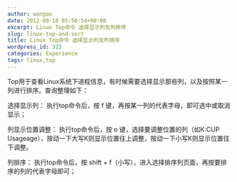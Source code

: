 ```yaml
---
author: wongoo
date: 2012-09-18 05:50:54+00:00
excerpt: Linux Top命令 选择显示列及列排序
slug: linux-top-and-sort
title: Linux Top命令 选择显示列及列排序
wordpress_id: 323
categories: Experience
tags: linux,top
---
```


Top用于查看Linux系统下进程信息，有时候需要选择显示那些列，以及按照某一列进行排序。查询整理如下：

选择显示列：
执行top命令后，按 f 键，再按某一列的代表字母，即可选中或取消显示；

列显示位置调整：
执行top命令后，按 o 键，选择要调整位置的列（如K:CUP Usageage），按动一下大写K则显示位置往上调整，按动一下小写K则显示位置往下调整。

列排序：
执行top命令后，按 shift + f（小写），进入选择排序列页面，再按要排序的列的代表字母即可；
